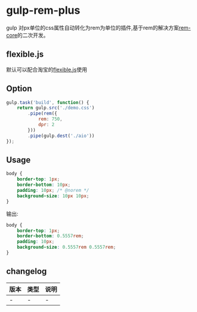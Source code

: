 # gulp-rem-plus

gulp 对px单位的css属性自动转化为rem为单位的插件,基于rem的解决方案[rem-core](https://www.npmjs.com/package/rem-core)的二次开发。


## flexible.js
默认可以配合淘宝的[flexible.js](https://github.com/amfe/lib-flexible)使用

## Option

```javascript
gulp.task('build', function() {
    return gulp.src('./demo.css')
        .pipe(rem({
            rem: 750,
            dpr: 2
        }))
        .pipe(gulp.dest('./aio'))
});
```


## Usage

```css
body {
    border-top: 1px;
    border-bottom: 10px;
    padding: 10px; /* @norem */
    background-size: 10px 10px;
}
```

输出:

```css
body {
    border-top: 1px;
    border-bottom: 0.5557rem;
    padding: 10px;
    background-size: 0.5557rem 0.5557rem;
}
```



## changelog

<table>
    <thead>
        <tr>
            <th>版本</th>
            <th>类型</th>
            <th>说明</th>
        </tr>
    </thead>
    <tbody> 
        <tr>
            <td>-</td>
            <td>-</td>
            <td>-</td>
        </tr>
    </tbody>
</table>